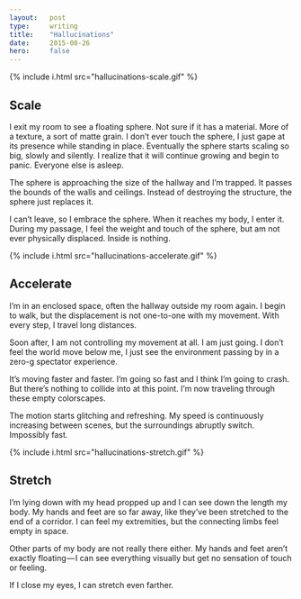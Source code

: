 ```yaml
---
layout:   post
type:     writing
title:    "Hallucinations"
date:     2015-08-26
hero:     false
---
```


{% include i.html src="hallucinations-scale.gif" %}

## Scale

I exit my room to see a floating sphere. Not sure if it has a material. More of a texture, a sort of matte grain. I don’t ever touch the sphere, I just gape at its presence while standing in place. Eventually the sphere starts scaling so big, slowly and silently. I realize that it will continue growing and begin to panic. Everyone else is asleep.

The sphere is approaching the size of the hallway and I’m trapped. It passes the bounds of the walls and ceilings. Instead of destroying the structure, the sphere just replaces it.

I can’t leave, so I embrace the sphere. When it reaches my body, I enter it. During my passage, I feel the weight and touch of the sphere, but am not ever physically displaced.
Inside is nothing.

{% include i.html src="hallucinations-accelerate.gif" %}

## Accelerate

I’m in an enclosed space, often the hallway outside my room again. I begin to walk, but the displacement is not one-to-one with my movement. With every step, I travel long distances.

Soon after, I am not controlling my movement at all. I am just going. I don’t feel the world move below me, I just see the environment passing by in a zero-g spectator experience.

It’s moving faster and faster. I’m going so fast and I think I’m going to crash. But there’s nothing to collide into at this point. I’m now traveling through these empty colorscapes.

The motion starts glitching and refreshing. My speed is continuously increasing between scenes, but the surroundings abruptly switch.
Impossibly fast.

{% include i.html src="hallucinations-stretch.gif" %}

## Stretch

I’m lying down with my head propped up and I can see down the length my body. My hands and feet are so far away, like they’ve been stretched to the end of a corridor. I can feel my extremities, but the connecting limbs feel empty in space.

Other parts of my body are not really there either. My hands and feet aren’t exactly floating — I can see everything visually but get no sensation of touch or feeling.

If I close my eyes, I can stretch even farther.
